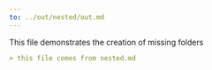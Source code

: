 ```yaml
---
to: ../out/nested/out.md
---
```


This file demonstrates the creation of missing folders

```md
> this file comes from nested.md
```
